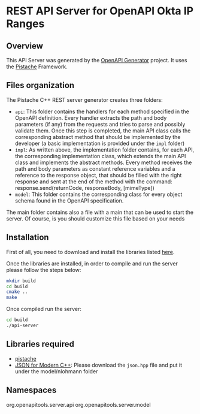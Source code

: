 # REST API Server for OpenAPI Okta IP Ranges

## Overview
This API Server was generated by the [OpenAPI Generator](https://openapi-generator.tech) project.
It uses the [Pistache](https://github.com/oktal/pistache) Framework.

## Files organization
The Pistache C++ REST server generator creates three folders:
- `api`: This folder contains the handlers for each method specified in the OpenAPI definition. Every handler extracts
the path and body parameters (if any) from the requests and tries to parse and possibly validate them.
Once this step is completed, the main API class calls the corresponding abstract method that should be implemented
by the developer (a basic implementation is provided under the `impl` folder)
- `impl`: As written above, the implementation folder contains, for each API, the corresponding implementation class,
which extends the main API class and implements the abstract methods.
Every method receives the path and body parameters as constant reference variables and a reference to the response
object, that should be filled with the right response and sent at the end of the method with the command:
response.send(returnCode, responseBody, [mimeType])
- `model`: This folder contains the corresponding class for every object schema found in the OpenAPI specification.

The main folder contains also a file with a main that can be used to start the server.
Of course, is you should customize this file based on your needs

## Installation
First of all, you need to download and install the libraries listed [here](#libraries-required).

Once the libraries are installed, in order to compile and run the server please follow the steps below:
```bash
mkdir build
cd build
cmake ..
make
```

Once compiled run the server:

```bash
cd build
./api-server
```

## Libraries required
- [pistache](http://pistache.io/quickstart)
- [JSON for Modern C++](https://github.com/nlohmann/json/#integration): Please download the `json.hpp` file and
put it under the model/nlohmann folder

## Namespaces
org.openapitools.server.api
org.openapitools.server.model
